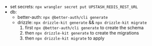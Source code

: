 - set secrets: `npx wrangler secret put UPSTASH_REDIS_REST_URL`
- db: 
  - better-auth: `npx @better-auth/cli generate`
  - drizzle: `npx drizzle-kit generate` && `npx drizzle-kit migrate`
    1. first `npx @better-auth/cli generate` to create the schema
    2. then `npx drizzle-kit generate` to create the migrations
    3. then `npx drizzle-kit migrate` to apply

